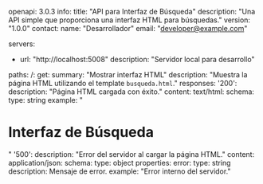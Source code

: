 openapi: 3.0.3
info:
  title: "API para Interfaz de Búsqueda"
  description: "Una API simple que proporciona una interfaz HTML para búsquedas."
  version: "1.0.0"
  contact:
    name: "Desarrollador"
    email: "developer@example.com"

servers:
  - url: "http://localhost:5008"
    description: "Servidor local para desarrollo"

paths:
  /:
    get:
      summary: "Mostrar interfaz HTML"
      description: "Muestra la página HTML utilizando el template `busqueda.html`."
      responses:
        '200':
          description: "Página HTML cargada con éxito."
          content:
            text/html:
              schema:
                type: string
                example: "<html><body><h1>Interfaz de Búsqueda</h1></body></html>"
        '500':
          description: "Error del servidor al cargar la página HTML."
          content:
            application/json:
              schema:
                type: object
                properties:
                  error:
                    type: string
                    description: Mensaje de error.
                    example: "Error interno del servidor."